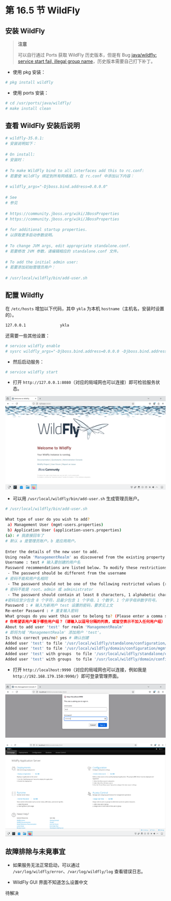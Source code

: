 # 第 16.5 节 WildFly

## 安装 WildFly

>**注意**
>
>可以自行通过 Ports 获取 WildFly 历史版本，但是有 Bug [java/wildfly: service start fail, illegal group name](https://bugs.freebsd.org/bugzilla/show_bug.cgi?id=285956)，历史版本需要自己打下补丁。

- 使用 pkg 安装：

```sh
# pkg install wildfly
```

- 使用 ports 安装：

```sh
# cd /usr/ports/java/wildfly/ 
# make install clean
```

## 查看 WildFly 安装后说明

```sh
# wildfly-35.0.1:
# 安装说明如下：

# On install:
# 安装时：

# To make WildFly bind to all interfaces add this to rc.conf:
# 若要使 WildFly 绑定到所有网络接口，在 rc.conf 中添加以下内容：

# wildfly_args="-Djboss.bind.address=0.0.0.0"

# See
# 参见

# https://community.jboss.org/wiki/JBossProperties
# https://community.jboss.org/wiki/JBossProperties

# for additional startup properties.
# 以获取更多启动参数说明。

# To change JVM args, edit appropriate standalone.conf.
# 若要修改 JVM 参数，请编辑相应的 standalone.conf 文件。

# To add the initial admin user:
# 若要添加初始管理员用户：

# /usr/local/wildfly/bin/add-user.sh
```

## 配置 Wildfly

在 `/etc/hosts` 增加以下代码，其中 `ykla` 为本机 `hostname`（主机名，安装时设置的）。

```sh
127.0.0.1               ykla
```

还需要一些其他设置：

```sh
# service wildfly enable
# sysrc wildfly_args="-Djboss.bind.address=0.0.0.0 -Djboss.bind.address.management=0.0.0.0"
```

- 然后启动服务：

```sh
# service wildfly start
```

- 打开 `http://127.0.0.1:8080`（对应的局域网也可以连接）即可检验服务状态。

![](../.gitbook/assets/wildfly1.png)

- 可以用 `/usr/local/wildfly/bin/add-user.sh` 生成管理员账户。

```sh
# /usr/local/wildfly/bin/add-user.sh

What type of user do you wish to add?
 a) Management User (mgmt-users.properties)
 b) Application User (application-users.properties)
(a): # 我直接回车了
# 默认 a 是管理员账户。b 是应用用户。

Enter the details of the new user to add.
Using realm 'ManagementRealm' as discovered from the existing property files.
Username : test # 输入要创建的用户名
Password recommendations are listed below. To modify these restrictions edit the add-user.properties configuration file.
 - The password should be different from the username 
# 密码不能和用户名相同
 - The password should not be one of the following restricted values {root, admin, administrator} 
# 密码不能是 root、admin 或 administrator
 - The password should contain at least 8 characters, 1 alphabetic character(s), 1 digit(s), 1 non-alphanumeric symbol(s)
#密码应至少包含 8 个字符，且最少包含 1 个字母、1 个数字、1 个非字母非数字符号。
Password : # 输入为新用户 test 设置的密码，要求见上文
Re-enter Password : # 重复输入密码
What groups do you want this user to belong to? (Please enter a comma separated list, or leave blank for none)[  ]: # 我直接回车了
# 你希望该用户属于哪些用户组？（请输入以逗号分隔的列表，或留空表示不加入任何用户组）[  ]：
About to add user 'test' for realm 'ManagementRealm'
# 即将为域 'ManagementRealm' 添加用户 'test'。
Is this correct yes/no? yes # 确认创建
Added user 'test' to file '/usr/local/wildfly/standalone/configuration/mgmt-users.properties'
Added user 'test' to file '/usr/local/wildfly/domain/configuration/mgmt-users.properties'
Added user 'test' with groups  to file '/usr/local/wildfly/standalone/configuration/mgmt-groups.properties'
Added user 'test' with groups  to file '/usr/local/wildfly/domain/configuration/mgmt-groups.properties'
```

- 打开 `http://localhost:9990`（对应的局域网也可以连接，例如我是 `http://192.168.179.150:9990/`）即可登录管理界面。

![](../.gitbook/assets/wildfly2.png)


![](../.gitbook/assets/wildfly3.png)


## 故障排除与未竟事宜

- 如果服务无法正常启动，可以通过 `/var/log/wildfly/error`、`/var/log/wildfly/log` 查看错误日志。

- WildFly GUI 界面不知道怎么设置中文

待解决
